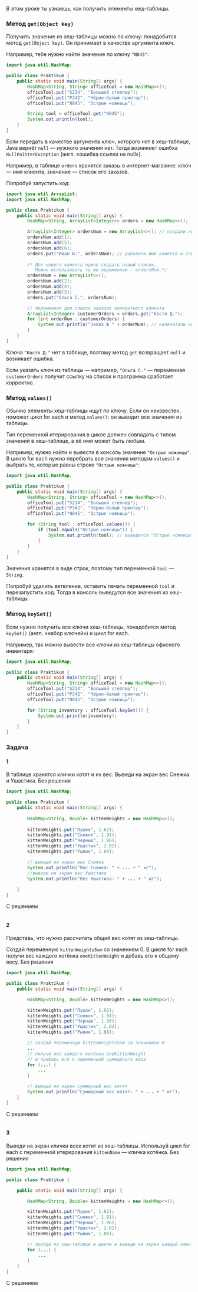 В этом уроке ты узнаешь, как получить элементы хеш-таблицы.

### Метод `get(Object key)`

Получить значение из хеш-таблицы можно по ключу: понадобится метод `get(Object key)`. Он принимает в качестве аргумента ключ.

Например, тебе нужно найти значение по ключу `"N845"`:

```java
import java.util.HashMap;

public class Praktikum {
    public static void main(String[] args) {
        HashMap<String, String> officeTool = new HashMap<>();
        officeTool.put("S234", "Большой степлер");
        officeTool.put("P342", "Чёрно-белый принтер");
        officeTool.put("N845", "Острые ножницы");

        String tool = officeTool.get("N845"); 
        System.out.println(tool);
    }
}
```

Если передать в качестве аргумента ключ, которого нет в хеш-таблице, Java вернёт `null` — нужного значения нет. Тогда возникнет ошибка `NullPointerException` (англ. «ошибка ссылки на null»).

Например, в таблице `orders` хранятся заказы в интернет-магазине: ключ — имя клиента, значение — список его заказов.

Попробуй запустить код:
```java
import java.util.ArrayList;
import java.util.HashMap;

public class Praktikum {
    public static void main(String[] args) {
        HashMap<String, ArrayList<Integer>> orders = new HashMap<>();

        ArrayList<Integer> ordersNum = new ArrayList<>(); // создали новый список
        ordersNum.add(1);
        ordersNum.add(5);
        ordersNum.add(6);
        orders.put("Иван И.", ordersNum); // добавили имя клиента и список его заказов
				
        /* Для нового клиента нужно создать новый список.
           Можно использовать ту же переменную - ordersNum.*/
        ordersNum = new ArrayList<>(); 
        ordersNum.add(2);
        ordersNum.add(4);
        ordersNum.add(3);
        orders.put("Ольга С.", ordersNum);

		// переменная для списка заказов конкретного клиента
        ArrayList<Integer> customerOrders = orders.get("Костя Д.");
        for (int orderNum : customerOrders) {
            System.out.println("Заказ № " + orderNum); // напечатали номера заказов клиента
        }
    }
}
```

Ключа `"Костя Д."` нет в таблице, поэтому метод `get` возвращает `null` и возникает ошибка.

Если указать ключ из таблицы — например, `"Ольга С."` — переменная `customerOrders` получит ссылку на список и программа сработает корректно.
### Метод `values()`

Обычно элементы хеш-таблицы ищут по ключу. Если он неизвестен, поможет цикл for each и метод `values()`: он выводит все значения из таблицы.

Тип переменной итерирования в цикле должен совпадать с типом значений в хеш-таблице, а её имя может быть любым.

Например, нужно найти и вывести в консоль значение `"Острые ножницы"`. В цикле for each нужно перебрать все значения методом `values()` и выбрать те, которые равны строке `"Острые ножницы"`:

```java
import java.util.HashMap;

public class Praktikum {
    public static void main(String[] args) {
        HashMap<String, String> officeTool = new HashMap<>();
        officeTool.put("S234", "Большой степлер");
        officeTool.put("P342", "Чёрно-белый принтер");
        officeTool.put("N845", "Острые ножницы");

        for (String tool : officeTool.values()) { 
            if (tool.equals("Острые ножницы")) {
                System.out.println(tool); // выведется "Острые ножницы"
            }
        }
    }
}
```

Значения хранятся в виде строк, поэтому тип переменной `tool` — `String`.

Попробуй удалить ветвление, оставить печать переменной `tool` и перезапустить код. Тогда в консоль выведутся все значения из хеш-таблицы.

### Метод `keySet()`

Если нужно получить все ключи хеш-таблицы, понадобится метод `keySet()` (англ. «набор ключей») и цикл for each.

Например, так можно вывести все ключи из хеш-таблицы офисного инвентаря:

```java
import java.util.HashMap;

public class Praktikum {
    public static void main(String[] args) {
        HashMap<String, String> officeTool = new HashMap<>();
        officeTool.put("S234", "Большой степлер");
        officeTool.put("P342", "Чёрно-белый принтер");
        officeTool.put("N845", "Острые ножницы");

        for (String inventory : officeTool.keySet()) {
            System.out.println(inventory);
        }
    }
}
```

### Задача
#### 1
В таблице хранятся клички котят и их вес. Выведи на экран вес Снежка и Ушастика.
Без решения
```Java
import java.util.HashMap;

public class Praktikum {
    public static void main(String[] args) {
        
		HashMap<String, Double> kittenWeights = new HashMap<>();
        
		kittenWeights.put("Пушок", 1.62);
        kittenWeights.put("Снежок", 1.91);
        kittenWeights.put("Черныш", 1.96);
        kittenWeights.put("Ушастик", 2.02);
        kittenWeights.put("Рыжик", 1.88);

        // выведи на экран вес Снежка
        System.out.println("Вес Снежка: " + ... + " кг");
        //выведи на экран вес Ушастика
        System.out.println("Вес Ушастика: " + ... + " кг");
        
    }
}
```

С решением
```Java

```

#### 2
Представь, что нужно рассчитать общий вес котят из хеш-таблицы.

Создай переменную `kittenWeightsSum` со значением 0. В цикле for each получи вес каждого котёнка `oneKittenWeight` и добавь его к общему весу.
Без решения
```java
import java.util.HashMap;

public class Praktikum {
    public static void main(String[] args) {

        HashMap<String, Double> kittenWeights = new HashMap<>();

        kittenWeights.put("Пушок", 1.62);
        kittenWeights.put("Снежок", 1.91);
        kittenWeights.put("Черныш", 1.96);
        kittenWeights.put("Ушастик", 2.02);
        kittenWeights.put("Рыжик", 1.88);

        // создай переменную kittenWeightsSum со значением 0
        ...
        // получи вес каждого котёнка oneKittenWeight
        // и прибавь его к переменной суммарного веса
        for (...) {
            ...
        }

        // выведи на экран суммарный вес котят
        System.out.println("Суммарный вес котят: " + ... + " кг");
    }
}
```

С решением
```java

```

#### 3
Выведи на экран клички всех котят из хеш-таблицы. Используй цикл for each с переменной итерирования `kittenName` — кличка котёнка.
Без решения
```java
import java.util.HashMap;

public class Praktikum {

    public static void main(String[] args) {

        HashMap<String, Double> kittenWeights = new HashMap<>();

        kittenWeights.put("Пушок", 1.62);
        kittenWeights.put("Снежок", 1.91);
        kittenWeights.put("Черныш", 1.96);
        kittenWeights.put("Ушастик", 2.02);
        kittenWeights.put("Рыжик", 1.88);

        // пройди по хеш-таблице в цикле и выведи на экран каждый ключ
        for (...) {
            ...
        }
    }
}
```

С решением
```java

```
